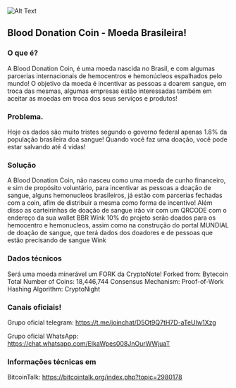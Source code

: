 ![Alt Text](https://raw.githubusercontent.com/blooddonationcoin/blooddonationcoin/master/blooddonationcoin/img/blooddonationcoin.png)

## Blood Donation Coin - Moeda Brasileira!

### O que é?
A Blood Donation Coin, é uma moeda nascida no Brasil, e com algumas parcerias internacionais de hemocentros e hemonúcleos espalhados pelo mundo!
O objetivo da moeda é incentivar as pessoas a doarem sangue, em troca das mesmas, algumas empresas estão interessadas também em aceitar as moedas em troca dos seus serviços e produtos!

### Problema.
Hoje os dados são muito tristes segundo o governo federal apenas 1.8% da população brasileira doa sangue!
Quando você faz uma doação, você pode estar salvando até 4 vidas!

### Solução
A Blood Donation Coin, não nasceu como uma moeda de cunho financeiro, e sim de propósito voluntário, para incentivar as pessoas a doação de sangue, alguns hemonucleos brasileiros, já estão com parcerias fechadas com a coin, afim de distribuir a mesma como forma de incentivo!
Além disso as carteirinhas de doação de sangue irão vir com um QRCODE com o endereço da sua wallet BBR Wink
10% do projeto serão doados para os hemocentro e hemonucleos, assim como na construção do portal MUNDIAL de doação de sangue, que terá dados dos doadores e de pessoas que estão precisando de sangue Wink

### Dados técnicos
Será uma moeda minerável um FORK da CryptoNote!
Forked from: Bytecoin 
Total Number of Coins: 18,446,744
Consensus Mechanism: Proof-of-Work 
Hashing Algorithm: CryptoNight




### Canais oficiais!

Grupo oficial telegram: https://t.me/joinchat/D5Ot9Q7tH7D-aTeUIw1Xzg

Grupo oficial WhatsApp: https://chat.whatsapp.com/EIkaWpes008JnOurWWjuaT

### Informações técnicas em 

BitcoinTalk: https://bitcointalk.org/index.php?topic=2980178
